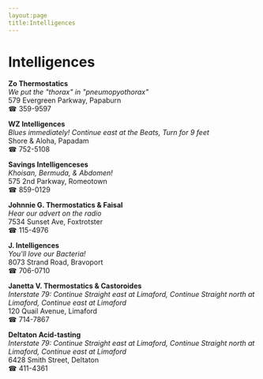 ```yaml
---
layout:page
title:Intelligences
---
```

# Intelligences

**Zo Thermostatics**  
_We put the "thorax" in "pneumopyothorax"_  
579 Evergreen Parkway, Papaburn  
☎ 359-9597



**WZ Intelligences**  
_Blues immediately! 
Continue east at the Beats, Turn for 9 feet_  
Shore & Aloha, Papadam  
☎ 752-5108



**Savings Intelligenceses**  
_Khoisan, Bermuda, & Abdomen!_  
575 2nd Parkway, Romeotown  
☎ 859-0129



**Johnnie G. Thermostatics & Faisal**  
_Hear our advert on the radio_  
7534 Sunset Ave, Foxtrotster  
☎ 115-4976



**J. Intelligences**  
_You'll love our Bacteria!_  
8073 Strand Road, Bravoport  
☎ 706-0710



**Janetta V. Thermostatics & Castoroides**  
_Interstate 79: Continue Straight east at Limaford, Continue Straight north at Limaford, Continue east at Limaford_  
120 Quail Avenue, Limaford  
☎ 714-7867



**Deltaton Acid-tasting**  
_Interstate 79: Continue Straight east at Limaford, Continue Straight north at Limaford, Continue east at Limaford_  
6428 Smith Street, Deltaton  
☎ 411-4361



